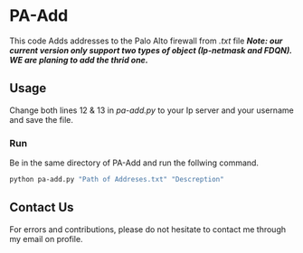 # PA-Add
This code Adds addresses to the Palo Alto firewall from *.txt* file
***Note: our current version only support two types of object (Ip-netmask and FDQN). WE are planing to add the thrid one.***

## Usage
Change both lines 12 & 13 in *pa-add.py* to your Ip server and your username and save the file.

### Run
Be in the same directory of PA-Add and run the follwing command.

```bash
python pa-add.py "Path of Addreses.txt" "Descreption"
```

## Contact Us
For errors and contributions, please do not hesitate to contact me through my email on profile.
